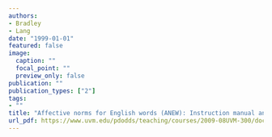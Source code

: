 ```yaml
---
authors:
- Bradley
- Lang
date: "1999-01-01"
featured: false
image:
  caption: ""
  focal_point: ""
  preview_only: false
publication: ""
publication_types: ["2"]
tags:
- ""
title: "Affective norms for English words (ANEW): Instruction manual and affective ratings"
url_pdf: https://www.uvm.edu/pdodds/teaching/courses/2009-08UVM-300/docs/others/everything/bradley1999a.pdf
---
```


